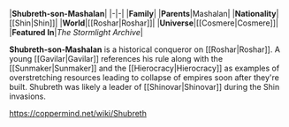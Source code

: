 |**Shubreth-son-Mashalan**|
|-|-|
|**Family**|
|**Parents**|Mashalan|
|**Nationality**|[[Shin\|Shin]]|
|**World**|[[Roshar\|Roshar]]|
|**Universe**|[[Cosmere\|Cosmere]]|
|**Featured In**|*The Stormlight Archive*|

**Shubreth-son-Mashalan** is a historical conqueror on [[Roshar\|Roshar]].
A young [[Gavilar\|Gavilar]] references his rule along with the [[Sunmaker\|Sunmaker]] and the [[Hierocracy\|Hierocracy]] as examples of overstretching resources leading to collapse of empires soon after they're built. Shubreth was likely a leader of [[Shinovar\|Shinovar]] during the Shin invasions.



https://coppermind.net/wiki/Shubreth